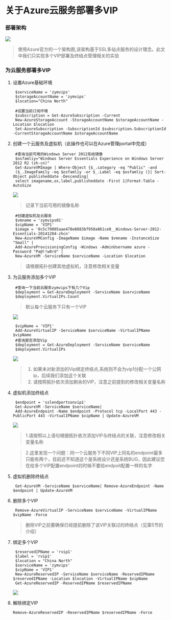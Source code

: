 # 关于Azure云服务部署多VIP #


### 部署架构 ###



![](http://i.imgur.com/T6lVMkb.png)

> 使用Azure官方的一个架构图,该架构基于SSL多站点服务的设计理念。此文中我们只实现多个VIP部署及终结点管理相关的实验

### 为云服务部署多VIP ###

1. 设置Azure基础环境
        
    	
		$serviceName = 'zymvips'
		$storageAccountName = 'zymvips'
		$location="China North"
        
		#设置当前订阅环境
		$subscription = Get-AzureSubscription -Current
		New-AzureStorageAccount -StorageAccountName $storageAccountName -Location $location
		Set-AzureSubscription -SubscriptionId $subscription.SubscriptionId -CurrentStorageAccountName $storageAccountName  
    	
1. 创建一个云服务及虚拟机（此操作也可以在Azure管理portal中完成）
		
		#查询当前可用的Windows Server 2012系统镜像
		$osfamliy="Windows Server Essentials Experience on Windows Server 2012 R2 (zh-cn)"
		Get-AzureVMImage | Where-Object {$_.category -eq "Public" -and 
		($_.ImageFamily -eq $osfamliy -or $_.Label -eq $osfamliy )}| Sort-Object publisheddate -Descending|
		select imagename,os,label,publisheddate -First 1|Format-Table -AutoSize 

	![](http://i.imgur.com/V6TE0tn.png)
	
	> 记录下当前可用的镜像名称
		
		#创建虚拟机及云服务
		$vmname = 'zymvips01'
		$vipName = 'VIP1'
		$image = '0c5c79005aae478e8883bf950a861ce0__Windows-Server-2012-Essentials-20141204-zhcn'
		New-AzureVMConfig -ImageName $image -Name $vmname -InstanceSize "Small" |
		Add-AzureProvisioningConfig -Windows -AdminUsername azure -Password "Pa@!!w0rd" |
		New-AzureVM -ServiceName $serviceName -Location $location 
	
	> 请根据拓扑创建其他虚拟机，注意修改相关变量

2. 为云服务添加多个VIP
		
		#查询一下当前云服务zymvips下有几个Vip
		$deployment = Get-AzureDeployment -ServiceName $serviceName
		$deployment.VirtualIPs.Count

	> 默认每个云服务下只有一个VIP	

	![](http://i.imgur.com/FCulEQE.png)

		$vipName = 'VIP1'
		Add-AzureVirtualIP -ServiceName $serviceName -VirtualIPName $vipName
		#查询是否添加Vip
		$deployment = Get-AzureDeployment -ServiceName $serviceName
		$deployment.VirtualIPs
	![](http://i.imgur.com/amBvVUy.png)
	
	>1. 如果未对新添加的Vip绑定终结点,系统则不会为vip1分配一个公网ip，后续我们添加这个关联
	>2. 请按照拓扑依次添加剩余的VIP，注意之前提到的修改相关变量名称

3. 虚拟机添加终结点
		
		$endpoint = 'sslendportsonvip1'
		Get-AzureVM -ServiceName $serviceName| 
		Add-AzureEndpoint -Name $endpoint -Protocol tcp -LocalPort 443 -PublicPort 443 -VirtualIPName $vipName | Update-AzureVM
	
	![](http://i.imgur.com/KSWUZ1W.png)

	>1.请按照以上语句根据拓扑依次添加VIP与终结点的关联，注意修改相关变量名称
	
	>2.这里发现一个问题：同一个云服务下不同VIP上同名的endpoint最多只能有两个，目前还不知道这个是系统设计还是系统BUG，因此建议您在给多个VIP配置endpoint的时候不要给endpoit配置一样的名字
4. 虚拟机删除终结点
		
		Get-AzureVM -ServiceName $serviceName| Remove-AzureEndpoint -Name $endpoint | Update-AzureVM

5. 删除多个VIP

		Remove-AzureVirtualIP -ServiceName $serviceName -VirtualIPName $vipName -Force
	
	> 删除VIP之前要确保已经提前删除了该VIP关联过的终结点（见第5节的介绍）
6. 绑定多个VIP

		$reservedIPName = 'rvip1'
		$label = 'rvip1'
		$location = "China North"
		$serviceName = 'zymvips'
		$vipName = 'VIP1'
		New-AzureReservedIP -ServiceName $serviceName -ReservedIPName $reservedIPName -Location $location -VirtualIPName $vipName
		Get-AzureReservedIP -ReservedIPName $reservedIPName

	![](http://i.imgur.com/VBy0B9P.png)
	
7.	解除绑定VIP
		
		Remove-AzureReservedIP -ReservedIPName $reservedIPName -Force
